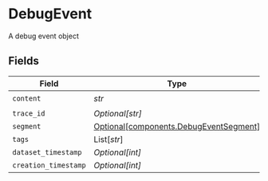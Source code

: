 # DebugEvent

A debug event object


## Fields

| Field                                                                                  | Type                                                                                   | Required                                                                               | Description                                                                            |
| -------------------------------------------------------------------------------------- | -------------------------------------------------------------------------------------- | -------------------------------------------------------------------------------------- | -------------------------------------------------------------------------------------- |
| `content`                                                                              | *str*                                                                                  | :heavy_check_mark:                                                                     | N/A                                                                                    |
| `trace_id`                                                                             | *Optional[str]*                                                                        | :heavy_minus_sign:                                                                     | N/A                                                                                    |
| `segment`                                                                              | [Optional[components.DebugEventSegment]](../../models/components/debugeventsegment.md) | :heavy_minus_sign:                                                                     | N/A                                                                                    |
| `tags`                                                                                 | List[*str*]                                                                            | :heavy_minus_sign:                                                                     | N/A                                                                                    |
| `dataset_timestamp`                                                                    | *Optional[int]*                                                                        | :heavy_minus_sign:                                                                     | N/A                                                                                    |
| `creation_timestamp`                                                                   | *Optional[int]*                                                                        | :heavy_minus_sign:                                                                     | N/A                                                                                    |